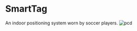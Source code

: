 # SmartTag
An indoor positioning system worn by soccer players. 
![pcd](https://user-images.githubusercontent.com/94719195/221408634-3c0b20fe-6581-4159-83fe-fb8e53569da7.png)
